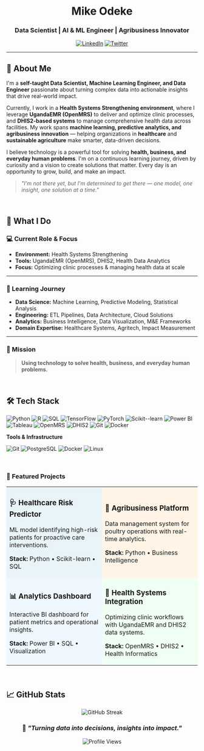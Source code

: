 <div align="center">

# Mike Odeke

### Data Scientist | AI & ML Engineer | Agribusiness Innovator

[![LinkedIn](https://img.shields.io/badge/-LinkedIn-0A66C2?style=flat-square&logo=linkedin&logoColor=white)](https://linkedin.com/in/modeke)
[![Twitter](https://img.shields.io/badge/-Twitter-1DA1F2?style=flat-square&logo=twitter&logoColor=white)](https://x.com/MikeOdeke)


</div>

---

## 👤 About Me

I'm a **self-taught Data Scientist, Machine Learning Engineer, and Data Engineer** passionate about turning complex data into actionable insights that drive real-world impact.

Currently, I work in a **Health Systems Strengthening environment**, where I leverage **UgandaEMR (OpenMRS)** to deliver and optimize clinic processes, and **DHIS2-based systems** to manage comprehensive health data across facilities. My work spans **machine learning, predictive analytics, and agribusiness innovation** — helping organizations in **healthcare** and **sustainable agriculture** make smarter, data-driven decisions.

I believe technology is a powerful tool for solving **health, business, and everyday human problems**. I'm on a continuous learning journey, driven by curiosity and a vision to create solutions that matter. Every day is an opportunity to grow, build, and make an impact.

> *"I'm not there yet, but I'm determined to get there — one model, one insight, one solution at a time."*

<br>

## 🎯 What I Do

### 💻 Current Role & Focus
* **Environment:** Health Systems Strengthening
* **Tools:** UgandaEMR (OpenMRS), DHIS2, Health Data Analytics
* **Focus:** Optimizing clinic processes & managing health data at scale

---

### 🌱 Learning Journey
* **Data Science:** Machine Learning, Predictive Modeling, Statistical Analysis
* **Engineering:** ETL Pipelines, Data Architecture, Cloud Solutions
* **Analytics:** Business Intelligence, Data Visualization, M&E Frameworks
* **Domain Expertise:** Healthcare Systems, Agritech, Impact Measurement

---

### 🚀 Mission
> **Using technology to solve health, business, and everyday human problems.**

<br>

## 🛠️ Tech Stack

![Python](https://img.shields.io/badge/-Python-3776AB?style=flat-square&logo=python&logoColor=white)
![R](https://img.shields.io/badge/-R-276DC3?style=flat-square&logo=r&logoColor=white)
![SQL](https://img.shields.io/badge/-SQL-4479A1?style=flat-square&logo=postgresql&logoColor=white)
![TensorFlow](https://img.shields.io/badge/-TensorFlow-FF6F00?style=flat-square&logo=tensorflow&logoColor=white)
![PyTorch](https://img.shields.io/badge/-PyTorch-EE4C2C?style=flat-square&logo=pytorch&logoColor=white)
![Scikit--learn](https://img.shields.io/badge/-Scikit--learn-F7931E?style=flat-square&logo=scikit-learn&logoColor=white)
![Power BI](https://img.shields.io/badge/-Power%20BI-F2C811?style=flat-square&logo=power-bi&logoColor=black)
![Tableau](https://img.shields.io/badge/-Tableau-E97627?style=flat-square&logo=tableau&logoColor=white)
![OpenMRS](https://img.shields.io/badge/-OpenMRS-00463F?style=flat-square&logoColor=white)
![DHIS2](https://img.shields.io/badge/-DHIS2-0080FF?style=flat-square&logoColor=white)
![Git](https://img.shields.io/badge/-Git-F05032?style=flat-square&logo=git&logoColor=white)
![Docker](https://img.shields.io/badge/-Docker-2496ED?style=flat-square&logo=docker&logoColor=white)

**Tools & Infrastructure**

![Git](https://img.shields.io/badge/-Git-F05032?style=flat-square&logo=git&logoColor=white)
![PostgreSQL](https://img.shields.io/badge/-PostgreSQL-336791?style=flat-square&logo=postgresql&logoColor=white)
![Docker](https://img.shields.io/badge/-Docker-2496ED?style=flat-square&logo=docker&logoColor=white)
![Linux](https://img.shields.io/badge/-Linux-FCC624?style=flat-square&logo=linux&logoColor=black)

<br>

### 💼 Featured Projects

<table>
<tr>
<td width="50%" bgcolor="#E8F4F8">

### 🩺 Healthcare Risk Predictor
ML model identifying high-risk patients for proactive care interventions.

**Stack:** Python • Scikit-learn • SQL

</td>
<td width="50%" bgcolor="#FFF4E6">

### 🌾 Agribusiness Platform
Data management system for poultry operations with real-time analytics.

**Stack:** Python • Business Intelligence

</td>
</tr>
<tr>
<td width="50%" bgcolor="#F0F8FF">

### 📊 Analytics Dashboard
Interactive BI dashboard for patient metrics and operational insights.

**Stack:** Power BI • SQL • Visualization

</td>
<td width="50%" bgcolor="#F0FFF4">

### 🏥 Health Systems Integration
Optimizing clinic workflows with UgandaEMR and DHIS2 data systems.

**Stack:** OpenMRS • DHIS2 • Health Informatics

</td>
</tr>
</table>

<br>

## 📈 GitHub Stats

<div align="center">

![GitHub Streak](https://github-readme-streak-stats.herokuapp.com/?user=modeke&theme=tokyonight&hide_border=true)

</div>

<div align="center">

### 💬 *"Turning data into decisions, insights into impact."*


![Profile Views](https://komarev.com/ghpvc/?username=modeke&color=blueviolet&style=flat-square&label=Profile+Views)


</div>